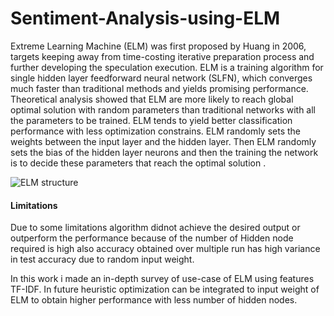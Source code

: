 # Sentiment-Analysis-using-ELM
Extreme Learning Machine (ELM) was first proposed by Huang in 2006, targets keeping away from time-costing iterative preparation process and further developing the speculation execution. ELM is a training algorithm for single hidden layer feedforward neural network (SLFN), which converges much faster than traditional methods and yields promising performance. Theoretical analysis showed that ELM are more likely to reach global optimal solution with random parameters than traditional networks with all the parameters to be trained. ELM tends to yield better classification performance with less optimization constrains. ELM randomly sets the weights between the input layer and the hidden layer. Then ELM randomly sets the bias of the hidden layer neurons and then the training the network is to decide these parameters that reach the optimal solution .

![ELM structure](https://user-images.githubusercontent.com/115814152/197723691-add3f79b-7109-441f-baff-68c588b0fe57.PNG)

#### Limitations
Due to some limitations algorithm didnot achieve the desired output or outperform the performance because of the number of Hidden node required is high also accuracy obtained over multiple run has high variance in test accuracy due to random input weight.

In this work i made an in-depth survey of use-case of ELM using features TF-IDF. In future heuristic optimization can be integrated to input weight of ELM to obtain higher performance with less number of hidden nodes.
 
